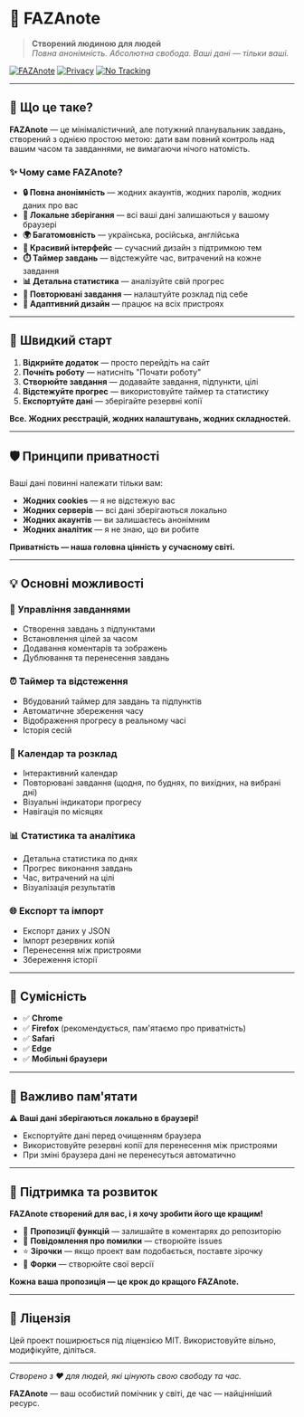 # 🌟 FAZAnote

> **Створений людиною для людей**  
> *Повна анонімність. Абсолютна свобода. Ваші дані — тільки ваші.*

[![FAZAnote](https://img.shields.io/badge/FAZAnote-🌟%20Task%20Manager-brightgreen)](https://mykhaito.github.io/FAZAnote/)
[![Privacy](https://img.shields.io/badge/Privacy-🔒%20Anonymous-blue)](https://mykhaito.github.io/FAZAnote/)
[![No Tracking](https://img.shields.io/badge/No%20Tracking-🚫%20Zero%20Cookies-red)](https://mykhaito.github.io/FAZAnote/)

---

## 🎯 Що це таке?

**FAZAnote** — це мінімалістичний, але потужний планувальник завдань, створений з однією простою метою: дати вам повний контроль над вашим часом та завданнями, не вимагаючи нічого натомість.

### ✨ Чому саме FAZAnote?

- **🔒 Повна анонімність** — жодних акаунтів, жодних паролів, жодних даних про вас
- **💾 Локальне зберігання** — всі ваші дані залишаються у вашому браузері
- **🌍 Багатомовність** — українська, російська, англійська
- **🎨 Красивий інтерфейс** — сучасний дизайн з підтримкою тем
- **⏱️ Таймер завдань** — відстежуйте час, витрачений на кожне завдання
- **📊 Детальна статистика** — аналізуйте свій прогрес
- **🔄 Повторювані завдання** — налаштуйте розклад під себе
- **📱 Адаптивний дизайн** — працює на всіх пристроях

---

## 🚀 Швидкий старт

1. **Відкрийте додаток** — просто перейдіть на сайт
2. **Почніть роботу** — натисніть "Почати роботу"
3. **Створюйте завдання** — додавайте завдання, підпункти, цілі
4. **Відстежуйте прогрес** — використовуйте таймер та статистику
5. **Експортуйте дані** — зберігайте резервні копії

**Все. Жодних реєстрацій, жодних налаштувань, жодних складностей.**

---

## 🛡️ Принципи приватності

Ваші дані повинні належати тільки вам:

- **Жодних cookies** — я не відстежую вас
- **Жодних серверів** — всі дані зберігаються локально
- **Жодних акаунтів** — ви залишаєтесь анонімним
- **Жодних аналітик** — я не знаю, що ви робите

**Приватність — наша головна цінність у сучасному світі.**

---

## 💡 Основні можливості

### 📝 Управління завданнями
- Створення завдань з підпунктами
- Встановлення цілей за часом
- Додавання коментарів та зображень
- Дублювання та перенесення завдань

### ⏰ Таймер та відстеження
- Вбудований таймер для завдань та підпунктів
- Автоматичне збереження часу
- Відображення прогресу в реальному часі
- Історія сесій

### 📅 Календар та розклад
- Інтерактивний календар
- Повторювані завдання (щодня, по буднях, по вихідних, на вибрані дні)
- Візуальні індикатори прогресу
- Навігація по місяцях

### 📊 Статистика та аналітика
- Детальна статистика по днях
- Прогрес виконання завдань
- Час, витрачений на цілі
- Візуалізація результатів

### 🌐 Експорт та імпорт
- Експорт даних у JSON
- Імпорт резервних копій
- Перенесення між пристроями
- Збереження історії

---

## 📱 Сумісність

- ✅ **Chrome**
- ✅ **Firefox** (рекомендується, пам'ятаємо про приватність)
- ✅ **Safari**
- ✅ **Edge**
- ✅ **Мобільні браузери**

---

## 🚨 Важливо пам'ятати

**⚠️ Ваші дані зберігаються локально в браузері!**

- Експортуйте дані перед очищенням браузера
- Використовуйте резервні копії для перенесення між пристроями
- При зміні браузера дані не перенесуться автоматично

---

## 🤝 Підтримка та розвиток

**FAZAnote створений для вас, і я хочу зробити його ще кращим!**

- 💬 **Пропозиції функцій** — залишайте в коментарях до репозиторію
- 🐛 **Повідомлення про помилки** — створюйте issues
- ⭐ **Зірочки** — якщо проект вам подобається, поставте зірочку
- 🔄 **Форки** — створюйте свої версії

**Кожна ваша пропозиція — це крок до кращого FAZAnote.**

---

## 📄 Ліцензія

Цей проект поширюється під ліцензією MIT. Використовуйте вільно, модифікуйте, діліться.

---

*Створено з ❤️ для людей, які цінують свою свободу та час.*

**FAZAnote** — ваш особистий помічник у світі, де час — найцінніший ресурс. 